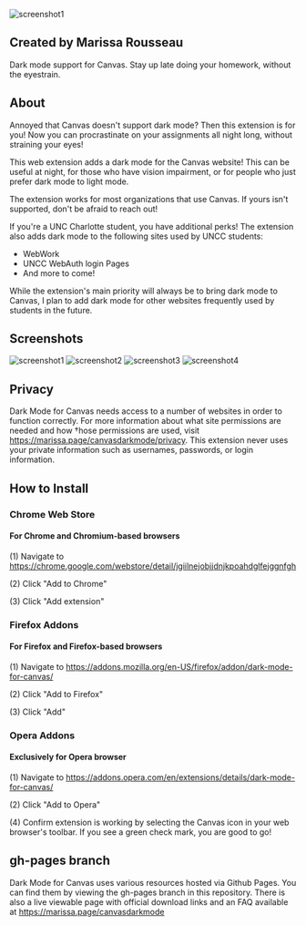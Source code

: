 ![screenshot1](https://marissa.page/canvasdarkmode/banner.png)
## Created by Marissa Rousseau
Dark mode support for Canvas. Stay up late doing your homework, without the eyestrain.
## About
Annoyed that Canvas doesn't support dark mode? Then this extension is for you! Now you can procrastinate on your assignments all night long, without straining your eyes!

This web extension adds a dark mode for the Canvas website! This can be useful at night, for those who have vision impairment, or for people who just prefer dark mode to light mode.  

The extension works for most organizations that use Canvas. If yours isn't supported, don't be afraid to reach out!

If you're a UNC Charlotte student, you have additional perks! The extension also adds dark mode to the following sites used by UNCC students:
* WebWork
* UNCC WebAuth login Pages
* And more to come!

While the extension's main priority will always be to bring dark mode to Canvas, I plan to add dark mode for other websites frequently used by students in the future.  

## Screenshots
![screenshot1](https://marissa.page/canvasdarkmode/screenshot1.png)
![screenshot2](https://marissa.page/canvasdarkmode/screenshot2.png)
![screenshot3](https://marissa.page/canvasdarkmode/screenshot3.png)
![screenshot4](https://marissa.page/canvasdarkmode/screenshot4.png)

## Privacy
Dark Mode for Canvas needs access to a number of websites in order to function correctly.  For more information about what site permissions are needed and how †hose permissions are used, visit https://marissa.page/canvasdarkmode/privacy. This extension never uses your private information such as usernames, passwords, or login information.  

## How to Install
### Chrome Web Store
#### For Chrome and Chromium-based browsers
(1) Navigate to https://chrome.google.com/webstore/detail/jgiilnejobjjdnjkpoahdglfejggnfgh

(2) Click "Add to Chrome"

(3) Click "Add extension"

### Firefox Addons
#### For Firefox and Firefox-based browsers
(1) Navigate to https://addons.mozilla.org/en-US/firefox/addon/dark-mode-for-canvas/

(2) Click "Add to Firefox"

(3) Click "Add"

### Opera Addons
#### Exclusively for Opera browser
(1) Navigate to https://addons.opera.com/en/extensions/details/dark-mode-for-canvas/

(2) Click "Add to Opera"

(4) Confirm extension is working by selecting the Canvas icon in your web browser's toolbar. If you see a green check mark, you are good to go!

## gh-pages branch
Dark Mode for Canvas uses various resources hosted via Github Pages.  You can find them by viewing the gh-pages branch in this repository. There is also a live viewable page with official download links and an FAQ available at https://marissa.page/canvasdarkmode
